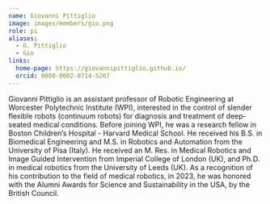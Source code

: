 ```yaml
---
name: Giovanni Pittiglio
image: images/members/gio.png
role: pi
aliases:
  - G. Pittiglio
  - Gio
links:
  home-page: https://giovannipittiglio.github.io/
  orcid: 0000-0002-0714-5267
---
```


Giovanni Pittiglio is an assistant professor of Robotic Engineering at Worcester Polytechnic Institute (WPI), interested in the control of slender flexible robots (continuum robots) for diagnosis and treatment of deep-seated medical conditions. Before joining WPI, he was a research fellow in Boston Children’s Hospital - Harvard Medical School. He received his B.S. in Biomedical Engineering and M.S. in Robotics and Automation from the University of Pisa (Italy). He received an M. Res. in Medical Robotics and Image Guided Intervention from Imperial College of London (UK), and Ph.D. in medical robotics from the University of Leeds (UK).
As a recognition of his contribution to the field of medical robotics, in 2023, he was honored with the Alumni Awards for Science and Sustainability in the USA, by the British Council. 

